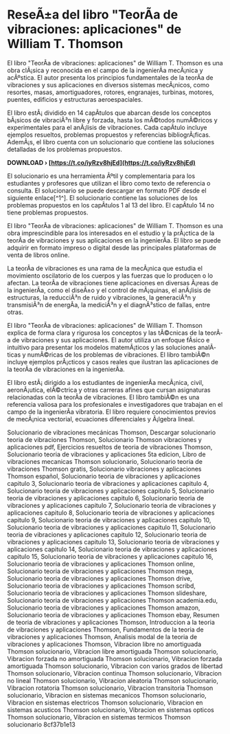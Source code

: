 
 
# ReseÃ±a del libro "TeorÃ­a de vibraciones: aplicaciones" de William T. Thomson
 
El libro "TeorÃ­a de vibraciones: aplicaciones" de William T. Thomson es una obra clÃ¡sica y reconocida en el campo de la ingenierÃ­a mecÃ¡nica y acÃºstica. El autor presenta los principios fundamentales de la teorÃ­a de vibraciones y sus aplicaciones en diversos sistemas mecÃ¡nicos, como resortes, masas, amortiguadores, rotores, engranajes, turbinas, motores, puentes, edificios y estructuras aeroespaciales.
 
El libro estÃ¡ dividido en 14 capÃ­tulos que abarcan desde los conceptos bÃ¡sicos de vibraciÃ³n libre y forzada, hasta los mÃ©todos numÃ©ricos y experimentales para el anÃ¡lisis de vibraciones. Cada capÃ­tulo incluye ejemplos resueltos, problemas propuestos y referencias bibliogrÃ¡ficas. AdemÃ¡s, el libro cuenta con un solucionario que contiene las soluciones detalladas de los problemas propuestos.
 
**DOWNLOAD › [https://t.co/iyRzv8hjEd](https://t.co/iyRzv8hjEd)**


 
El solucionario es una herramienta Ãºtil y complementaria para los estudiantes y profesores que utilizan el libro como texto de referencia o consulta. El solucionario se puede descargar en formato PDF desde el siguiente enlace[^1^]. El solucionario contiene las soluciones de los problemas propuestos en los capÃ­tulos 1 al 13 del libro. El capÃ­tulo 14 no tiene problemas propuestos.
 
El libro "TeorÃ­a de vibraciones: aplicaciones" de William T. Thomson es una obra imprescindible para los interesados en el estudio y la prÃ¡ctica de la teorÃ­a de vibraciones y sus aplicaciones en la ingenierÃ­a. El libro se puede adquirir en formato impreso o digital desde las principales plataformas de venta de libros online.
  
La teorÃ­a de vibraciones es una rama de la mecÃ¡nica que estudia el movimiento oscilatorio de los cuerpos y las fuerzas que lo producen o lo afectan. La teorÃ­a de vibraciones tiene aplicaciones en diversas Ã¡reas de la ingenierÃ­a, como el diseÃ±o y el control de mÃ¡quinas, el anÃ¡lisis de estructuras, la reducciÃ³n de ruido y vibraciones, la generaciÃ³n y transmisiÃ³n de energÃ­a, la mediciÃ³n y el diagnÃ³stico de fallas, entre otras.
 
El libro "TeorÃ­a de vibraciones: aplicaciones" de William T. Thomson explica de forma clara y rigurosa los conceptos y las tÃ©cnicas de la teorÃ­a de vibraciones y sus aplicaciones. El autor utiliza un enfoque fÃ­sico e intuitivo para presentar los modelos matemÃ¡ticos y las soluciones analÃ­ticas y numÃ©ricas de los problemas de vibraciones. El libro tambiÃ©n incluye ejemplos prÃ¡cticos y casos reales que ilustran las aplicaciones de la teorÃ­a de vibraciones en la ingenierÃ­a.
 
El libro estÃ¡ dirigido a los estudiantes de ingenierÃ­a mecÃ¡nica, civil, aeronÃ¡utica, elÃ©ctrica y otras carreras afines que cursan asignaturas relacionadas con la teorÃ­a de vibraciones. El libro tambiÃ©n es una referencia valiosa para los profesionales e investigadores que trabajan en el campo de la ingenierÃ­a vibratoria. El libro requiere conocimientos previos de mecÃ¡nica vectorial, ecuaciones diferenciales y Ã¡lgebra lineal.
 
Solucionario de vibraciones mecánicas Thomson,  Descargar solucionario teoria de vibraciones Thomson,  Solucionario Thomson vibraciones y aplicaciones pdf,  Ejercicios resueltos de teoria de vibraciones Thomson,  Solucionario teoria de vibraciones y aplicaciones 5ta edicion,  Libro de vibraciones mecanicas Thomson solucionario,  Solucionario teoria de vibraciones Thomson gratis,  Solucionario vibraciones y aplicaciones Thomson español,  Solucionario teoria de vibraciones y aplicaciones capitulo 3,  Solucionario teoria de vibraciones y aplicaciones capitulo 4,  Solucionario teoria de vibraciones y aplicaciones capitulo 5,  Solucionario teoria de vibraciones y aplicaciones capitulo 6,  Solucionario teoria de vibraciones y aplicaciones capitulo 7,  Solucionario teoria de vibraciones y aplicaciones capitulo 8,  Solucionario teoria de vibraciones y aplicaciones capitulo 9,  Solucionario teoria de vibraciones y aplicaciones capitulo 10,  Solucionario teoria de vibraciones y aplicaciones capitulo 11,  Solucionario teoria de vibraciones y aplicaciones capitulo 12,  Solucionario teoria de vibraciones y aplicaciones capitulo 13,  Solucionario teoria de vibraciones y aplicaciones capitulo 14,  Solucionario teoria de vibraciones y aplicaciones capitulo 15,  Solucionario teoria de vibraciones y aplicaciones capitulo 16,  Solucionario teoria de vibraciones y aplicaciones Thomson online,  Solucionario teoria de vibraciones y aplicaciones Thomson mega,  Solucionario teoria de vibraciones y aplicaciones Thomson drive,  Solucionario teoria de vibraciones y aplicaciones Thomson scribd,  Solucionario teoria de vibraciones y aplicaciones Thomson slideshare,  Solucionario teoria de vibraciones y aplicaciones Thomson academia.edu,  Solucionario teoria de vibraciones y aplicaciones Thomson amazon,  Solucionario teoria de vibraciones y aplicaciones Thomson ebay,  Resumen de teoria de vibraciones y aplicaciones Thomson,  Introduccion a la teoria de vibraciones y aplicaciones Thomson,  Fundamentos de la teoria de vibraciones y aplicaciones Thomson,  Analisis modal de la teoria de vibraciones y aplicaciones Thomson,  Vibracion libre no amortiguada Thomson solucionario,  Vibracion libre amortiguada Thomson solucionario,  Vibracion forzada no amortiguada Thomson solucionario,  Vibracion forzada amortiguada Thomson solucionario,  Vibracion con varios grados de libertad Thomson solucionario,  Vibracion continua Thomson solucionario,  Vibracion no lineal Thomson solucionario,  Vibracion aleatoria Thomson solucionario,  Vibracion rotatoria Thomson solucionario,  Vibracion transitoria Thomson solucionario,  Vibracion en sistemas mecanicos Thomson solucionario,  Vibracion en sistemas electricos Thomson solucionario,  Vibracion en sistemas acusticos Thomson solucionario,  Vibracion en sistemas opticos Thomson solucionario,  Vibracion en sistemas termicos Thomson solucionario
 8cf37b1e13
 
